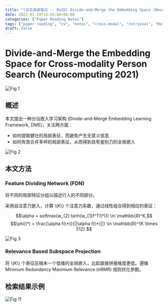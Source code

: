 ```yaml
---
title: "[论文阅读笔记 -- ReID] Divide-and-Merge the Embedding Space (Neurocomputing 2021)"
date: 2022-01-29T14:55:04+08:00
categories: ["Paper Reading Notes"]
tags: ["paper reading", "cv", "notes", "cross-modal", "retrieval", "ReID"]
draft: false
---
```


# Divide-and-Merge the Embedding Space for Cross-modality Person Search (Neurocomputing 2021)

![Fig 1](/images/2022/PRN179/1.png)

## 概述
本文提出一种分治嵌入学习架构 (Divide-and-Merge Embedding Learning Framework, DME)，关注两方面：  
+ 如何提取健壮的局部表征，而避免产生无意义信息
+ 如何有效合并多样的局部表征，从而得到具有鉴别力的全局嵌入

![Fig 2](/images/2022/PRN179/2.png)

## 本文方法

### Feature Dividing Network (FDN)

将不同的局部特征分组以描述行人的不同部分。  

采用自注意力嵌入，计算 \\(K\\) 个注意力系数，通过线性组合得到相应的表征：  

$$\alpha = softmax(w_{2} tanh(w_{1}f^T(\*))) \in \mathbb{R}^K,$$
$$\phi(\*) = \frac{\alpha f(\*)}{||\alpha f(\*)||} \in \mathbb{R}^{K \times 512}.$$

![Fig 3](/images/2022/PRN179/3.png)

### Relevance Based Subspace Projection

将 \\(K\\) 个表征压缩未一个低维的全局嵌入，比起直接拼接维度更低。遵循 Minimum Redundancy Maximum Relevance (nRMR) 规则优化参数。  

## 检索结果示例

![Fig 11](/images/2022/PRN179/11.png)
